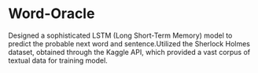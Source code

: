 # Word-Oracle
Designed a sophisticated LSTM (Long Short-Term Memory) model to predict the probable next word and sentence.Utilized the Sherlock Holmes dataset, obtained through the Kaggle API, which provided a vast corpus of textual data for training model.

